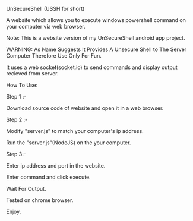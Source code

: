 

UnSecureShell (USSH for short)

A website which allows you to execute windows powershell command on your computer via web browser.

Note: This is a website version of my UnSecureShell android app project.

WARNING: As Name Suggests It Provides A Unsecure Shell to The Server Computer Therefore Use Only For Fun.

It uses a web socket(socket.io) to send commands and display output recieved from server.

How To Use:

Step 1 :-

Download source code of website and open it in a web browser.

Step 2 :-

Modify "server.js" to match your computer's ip address.

Run the "server.js"(NodeJS) on the your computer.

Step 3:-

Enter ip address and port in the website.

Enter command and click execute.

Wait For Output.

Tested on chrome browser.

Enjoy.
